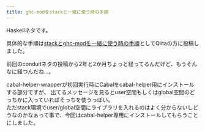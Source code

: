 ```yaml
---
title: ghc-modをstackと一緒に使う時の手順
---
```


Haskellネタです。

具体的な手順は[stackとghc-modを一緒に使う時の手順](http://qiita.com/siphilia_rn/items/bba4519710bb0513d6f9)としてQiitaの方に投稿しました。

前回のconduitネタの投稿から2年と2か月ちょっと経ってるんだけど、もうそんなに経つんだね…。

cabal-helper-wrapperが初回実行時にCabalをcabal-helper用にインストールする部分ですが、
出てるメッセージを見るとuser空間もしくはglobal空間のどっちかに入っていればそっちを使うっぽい。  
ただstack環境でuser/global空間にライブラリを入れるのはよく分からないしどうなのかなぁって事で、今回はcabal-helper専用にインストールしてもらうことにしました。
